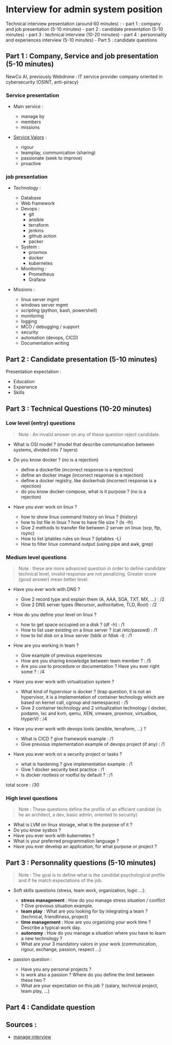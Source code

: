 # Interview for admin system position

Technical interview presentation (around 60 minutes) :
    - part 1 : company and job presentation (5-10 minutes)
    - part 2 : candidate presentation (5-10 minutes)
    - part 3 : technical interview (10-20 minutes)
    - part 4 : personnality and experiences interview (5-10 minutes)
    - Part 5 : candidate questions

## Part 1 : Company, Service and job presentation (5-10 minutes)

NewCo AI, previously Webdrone : IT service provider company oriented in cybersecurity (OSINT, anti-piracy)

### Service presentation

- Main service :
    - manage by
    - members
    - missions

- [Service Valors](https://asana.com/resources/company-values-examples) :
    - rigour
    - teamplay, communication (sharing)
    - passionate (seek to improve)
    - proactive

### job presentation

- Technology :
    - Database
    - Web framework
    - Devops :
        - git
        - ansible
        - terraform
        - jenkins
        - github action
        - packer
    - System :
        - proxmox
        - docker
        - kubernetes
    - Monitoring :
        - Prometheus
        - Grafana

- Missions :
    - linux server mgmt
    - windows server mgmt
    - scripting (python, bash, powershell)
    - monitoring
    - logging
    - MCO / debugging / support
    - security
    - automation (devops, CICD)
    - Documentation writing

## Part 2 : Candidate presentation (5-10 minutes)

Presentation expectation :
- Education
- Experience
- Skills

## Part 3 : Technical Questions (10-20 minutes)

### Low level (entry) questions

> Note : An invalid answer on any of these question reject candidate.

- What is OSI model ? (model that describe communication between systems, divided into 7 layers)

- Do you know docker ? (no is a rejection)
    - define a dockerfile (incorrect response is a rejection)
    - define an docker image (incorrect response is a rejection)
    - define a docker registry, like dockerhub (incorrect response is a rejection)
    - do you know docker-compose, what is it purpose ? (no is a rejection)

- Have you ever work on linux ?
    - how to show linux command history on linux ? (history)
    - how to list file in linux ? how to have file size ? (ls -lh)
    - Give 2 methods to transfer file between 2 server on linux (scp, ftp, rsync)
    - How to list iptables rules on linux ? (iptables -L)
    - How to filter linux command output (using pipe and awk, grep)

### Medium level questions

> Note : these are more advanced question in order to define candidate technical level, invalid response are not penalizing. Greater score (good answer) mean better level.

- Have you ever work with DNS ?
    - Give 2 record type and explain them (A, AAA, SOA, TXT, MX, ...) : /2
    - Give 2 DNS server types (Recursor, authoritative, TLD, Root) : /2

- How do you define your level on linux ?
    - how to get space occupied on a disk ? (df -h) : /1
    - How to list user existing on a linux server ? (cat /etc/passwd) : /1
    - how to list disk on a linux server (lsblk or fdisk -l) : /1

- How are you working in team ?
    - Give example of previous experiences
    - How are you sharing knowledge between team member ? : /5
    - Are you use to procedure or documentation ? Have you ever right some ? : /4

- Have you ever work with virtualization system ?
    - What kind of hypervisor is docker ? (trap question, it is not an hypervisor, it is a implementation of container technology which are based on kernel call, cgroup and namespaces) : /5
    - Give 2 container technology and 2 virtualization technology ( docker, podamn, lxc and kvm, qemu, XEN, vmware, proxmox, virtualbox, HyperV) : /4

- Have you ever work with devops tools (ansible, terraform, ...) ?
    - What is CICD ? give framework example : /1
    - Give previous implementation example of devops project (if any) : /1

- Have you ever work on a security project or tasks ?
    - what is hardening ? give implementation example : /1
    - Give 1 docker security best practice : /1
    - Is docker rootless or rootful by default ? : /1

total score : /30

### High level questions

> Note : These questions define the profile of an efficient candidat (is he an architect, a dev, basic admin, oriented to security)

- What is LVM on linux storage, what is the purpose of it ?
- Do you know sysbox ?
- Have you ever work with kubernetes ?
- What is your preferred programmation language ?
- Have you ever develop an application, for what purpose or project ?

## Part 3 : Personnality questions (5-10 minutes)

> Note : The goal is to define what is the candidat psychological profile and if he match expectations of the job.

- Soft skills questions (stress, team work, organization, logic ...):
    - **stress management** : How do you manage stress situation / conflict  ?  Give previous situation example.
    - **team play** : What are you looking for by integrating a team ? (technical, friendliness, project)
    - **time management** : How are you organizing your work time ? Describe a typical work day.
    - **autonomy** : How do you manage a situation where you have to learn a new technology ?
    - What are your 3 mandatory valors in your work (communication, rigour, exchange, passion, respect ...)

- passion question :
    - Have you any personal projects ?
    - Is work also a passion ? Where do you define the limit between these two ?
    - What are your expectation on this job ? (salary, technical project, team play, ...)

## Part 4 : Candidate question

## Sources :

- [manage interview](https://www.youtube.com/watch?v=qi4w1euJo9A)